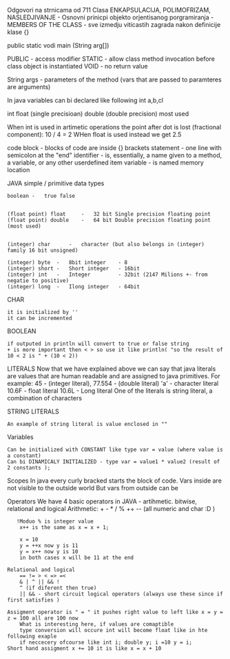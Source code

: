 Odgovori na strnicama od 711
Clasa
ENKAPSULACIJA, POLIMOFRIZAM, NASLEDJIVANJE - Osnovni prinicpi objekto orjentisanog porgramiranja - 
MEMBERS OF THE CLASS - sve izmedju viticastih zagrada nakon definicije klase {}


public static vodi main (String arg[])

PUBLIC - access modifier
STATIC - allow class method invocation before class object is instantiated
VOID - no return value

String args - parameters of the method (vars that are passed to paramteres are arguments)

In java variables can bi declared like following
int a,b,cl

int
float (single precisioan)
double (double precision) most used

When int is used in artimetic operations the point after dot is lost (fractional component): 10 / 4 = 2
WHen float is used instead we get 2.5

code block - blocks of code are inside {} brackets
statement  - one line with semicolon at the "end"
identifier -  is, essentially, a name given to a method, a variable, or any other userdefined item
variable - is named memory location


JAVA simple / primitive data types

	boolean - 	true false
	
	
	(float point) float		-	32 bit Single precision floating point
	(float point) double	-	64 bit Double precision floating point (most used)
	
	
	(integer) char  	- 	character (but also belongs in (integer) family 16 bit unsigned)
	
	(integer) byte	- 	8bit integer	- 8
	(integer) short	-	Short integer	- 16bit
	(integer) int 	-	Integer			- 32bit	(2147 Milions +- from negatie to positive)
	(integer) long 	-	Ilong integer	- 64bit
	
	
	
CHAR

	it is initialized by ''
	it can be incremented
	
BOOLEAN

	if outputed in println will convert to true or false string
	+ is more important then < > so use it like println( "so the result of 10 < 2 is " + (10 < 2))
    
LITERALS
    Now that we have explained above we can say that java literals are values that are human readable and 
    are assigned to java primitives. 
    For example: 
        45      -   (integer literal), 
        77.554  -   (double literal) 
        'a'     -   character literal 
        10.6F   -   float literal
        10.6L  -   Long literal
    One of the literals is string literal, a combination of characters
    
STRING LITERALS

    An example of string literal is value enclosed in ""
    
Variables
   
    Can be initialized with CONSTANT like type var = value (where value is a constant)
    Can bi DINAMICALY INITIALIZED - type var = value1 * value2 (result of 2 constants );
    
Scopes
    In java every curly bracked starts the block of code. Vars inside are not visible to the outside world
    But vars from outside can be
    
Operators
    We have 4 basic operators in JAVA - artihmetic. bitwise, relational and logical
    Arithmetic: 
        + - * / % ++ -- (all numeric and char :D )
       
       !Moduo % is integer value
        x++ is the same as x = x + 1;
    
        x = 10
        y = ++x now y is 11
        y = x++ now y is 10 
        in both cases x will be 11 at the end
    
    Relational and logical
        == != > < => =<
        & | ^ || && !
        ^ (if diferent then true)
        || && - short circuit logical operators (always use these since if first satisfies )
        
    Assigment operator is " = " it pushes right value to left like x = y = z = 100 all are 100 now
        What is interesting here, if values are comaptible 
        type conversion will occure int will become float like in hte following exaple
        if neccecery ofcourse like int i; double y; i =10 y = i;
    Short hand assigment x += 10 it is like x = x + 10
    
    
   